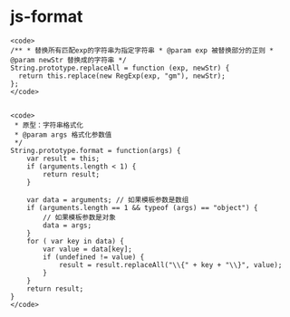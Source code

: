 # js-format

    <code>
    /** * 替换所有匹配exp的字符串为指定字符串 * @param exp 被替换部分的正则 * @param newStr 替换成的字符串 */
    String.prototype.replaceAll = function (exp, newStr) {
      return this.replace(new RegExp(exp, "gm"), newStr);
    };
    </code>
 

    <code>
     * 原型：字符串格式化
     * @param args 格式化参数值
     */
    String.prototype.format = function(args) {
        var result = this;
        if (arguments.length < 1) {
            return result;
        }
     
        var data = arguments; // 如果模板参数是数组
        if (arguments.length == 1 && typeof (args) == "object") {
            // 如果模板参数是对象
            data = args;
        }
        for ( var key in data) {
            var value = data[key];
            if (undefined != value) {
                result = result.replaceAll("\\{" + key + "\\}", value);
            }
        }
        return result;
    }
    </code>